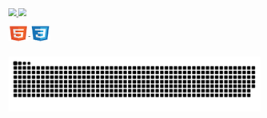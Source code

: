 <div>
  <a href="https://github.com/douglas-msilva">
  <img height="180em" src="https://github-readme-stats.vercel.app/api?username=douglas-msilva&show_icons=true&theme=radical&include_all_commits=true&count_private=true"/>
  <img height="180em" src="https://github-readme-stats.vercel.app/api/top-langs/?username=douglas-msilva&layout=compact&langs_count=6&theme=radical"/>
</div>
<div style="display: inline_block"><br>
<!--   <img align="center" alt="Js" height="30" width="40" src="https://raw.githubusercontent.com/devicons/devicon/master/icons/javascript/javascript-plain.svg"> -->
  <img align="center" alt="HTML" height="30" width="40" src="https://raw.githubusercontent.com/devicons/devicon/master/icons/html5/html5-original.svg">
  <img align="center" alt="CSS" height="30" width="40" src="https://raw.githubusercontent.com/devicons/devicon/master/icons/css3/css3-original.svg">
</div>
 
 <br>
 
<div> 

  ![Snake animation](https://github.com/douglas-msilva/douglas-msilva/blob/output/github-contribution-grid-snake.svg)

</div>
